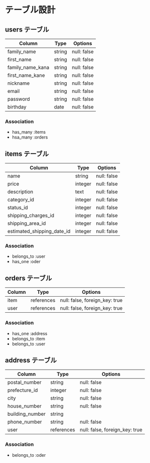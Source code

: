 # テーブル設計

## users テーブル

| Column            | Type     | Options     |
| ----------------- | -------- | ----------- |
| family_name       | string   | null: false |
| first_name        | string   | null: false |
| family_name_kana  | string   | null: false |
| first_name_kane   | string   | null: false |
| nickname          | string   | null: false |
| email             | string   | null: false |
| password          | string   | null: false |
| birthday          | date     | null: false |

### Association

- has_many :items
- hsa_many :orders


## items テーブル

| Column                      | Type    | Options     |
| --------------------------- | ------- | ----------- |
| name                        | string  | null: false |
| price                       | integer | null: false |
| description                 | text    | null: false |
| category_id                 | integer | null: false |
| status_id                   | integer | null: false |
| shipping_charges_id         | integer | null: false |
| shipping_area_id            | integer | null: false |
| estimated_shipping_date_id  | integer | null: false |


### Association

- belongs_to :user
- has_one :oder

## orders テーブル

| Column      | Type        | Options                         |
| ----------- | ----------- | ------------------------------- |
| item        | references  | null: false,  foreign_key: true |
| user        | references  | null: false,  foreign_key: true |

### Association

- has_one :address
- belongs_to :item
- belongs_to :user

## address テーブル

| Column          | Type        | Options                         |
| --------------- | ----------- | ------------------------------- |
| postal_number   | string      | null: false                     |
| prefecture_id   | integer     | null: false                     |
| city            | string      | null: false                     |
| house_number    | string      | null: false                     |
| building_number | string      |                                 |
| phone_number    | string      | null: false                     |
| user            | references  | null: false,  foreign_key: true |

### Association

- belongs_to :oder
